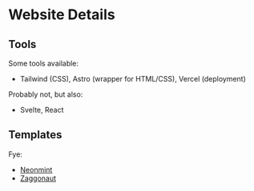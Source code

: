 # Website Details

## Tools
Some tools available:

- Tailwind (CSS), Astro (wrapper for HTML/CSS), Vercel (deployment)

Probably not, but also:

- Svelte, React

## Templates

Fye:

- [Neonmint](https://astro.build/themes/details/neonmint/)
- [Zaggonaut](https://astro.build/themes/details/zaggonaut/)
